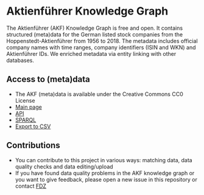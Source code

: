 # Aktienführer Knowledge Graph

The Aktienführer (AKF) Knowledge Graph is free and open. It contains structured (meta)data for the German listed stock companies from the Hoppenstedt-Aktienführer from 1956 to 2018. The metadata includes official company names with time ranges, company identifiers (ISIN and WKN) and Aktienführer IDs. We enriched metadata via entity linking with other databases.

## Access to (meta)data

* The AKF (meta)data is available under the Creative Commons CC0 License
* [Main page](https://akf.kgi.uni-mannheim.de)
* [API](https://akf.kgi.uni-mannheim.de/w/api.php)
* [SPARQL](https://query.akf.kgi.uni-mannheim.de)
* [Export to CSV](https://akf.kgi.uni-mannheim.de/wiki/Special:WikibaseExport)

## Contributions

* You can contribute to this project in various ways: matching data, data quality checks and data editing/upload
* If you have found data quality problems in the AKF knowledge graph or you want to give feedback, please open a new issue in this repository or contact [FDZ](https://fdz.bib.uni-mannheim.de)
